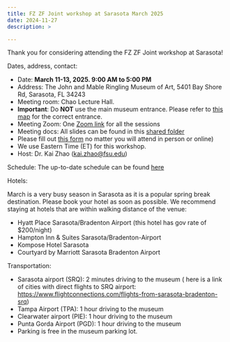 ```yaml
---
title: FZ ZF Joint workshop at Sarasota March 2025
date: 2024-11-27
description: >

---
```


Thank you for considering attending the FZ ZF Joint workshop at Sarasota!

Dates, address, contact:

+ Date: **March 11-13, 2025. 9:00 AM to 5:00 PM**
+ Address: The John and Mable Ringling Museum of Art, 5401 Bay Shore Rd, Sarasota, FL 34243
+ Meeting room: Chao Lecture Hall.
+ **Important**: Do **NOT** use the main museum entrance. Please refer to [this map](../Feb24FLMap.pdf) for the correct entrance.
+ Meeting Zoom: One [Zoom link](https://fsu.zoom.us/j/92984132878) for all the sessions
+ Meeting docs: All slides can be found in
  this [shared folder](https://drive.google.com/drive/folders/1WQhCd8xJXfZDjZXLHpsbSwnIgzOJ4hfA?usp=sharing)
+ Please fill
  out [this form](https://docs.google.com/forms/d/e/1FAIpQLSdnHtYUPhaH3oWdLR-2fvOYntP0VpODKWCOrjKEZfCZ9D4KYA/viewform?usp=sharing)
  no matter you will attend in person or online)
+ We use Eastern Time (ET) for this workshop.
+ Host: Dr. Kai Zhao (kai.zhao@fsu.edu)

Schedule:
The up-to-date schedule can be found [here](https://docs.google.com/presentation/d/1KVm9EtNz1m_CdyZcZut2TOnAfFG19SF5/edit#slide=id.g33dc39f11b1_0_0)

Hotels:

March is a very busy season in Sarasota as it is a popular spring break destination. Please book your hotel as soon as possible. 
We recommend staying at hotels that are within walking distance of the venue:
+ Hyatt Place Sarasota/Bradenton Airport (this hotel has gov rate of $200/night)
+ Hampton Inn & Suites Sarasota/Bradenton-Airport
+ Kompose Hotel Sarasota
+ Courtyard by Marriott Sarasota Bradenton Airport


Transportation:

+ Sarasota airport (SRQ): 2 minutes driving to the museum (
here is a link of cities with direct flights to SRQ airport: https://www.flightconnections.com/flights-from-sarasota-bradenton-srq)
+ Tampa Airport (TPA): 1 hour driving to the museum
+ Clearwater airport (PIE): 1 hour driving to the museum
+ Punta Gorda Airport (PGD): 1 hour driving to the museum 
+ Parking is free in the museum parking lot.